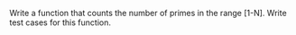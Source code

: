 Write a function that counts the number of primes in the range [1-N]. Write test cases for this function.
